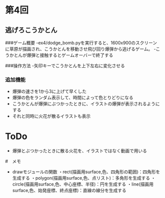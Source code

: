 # 第4回
## 逃げろこうかとん
###ゲーム概要
-ex4/dodge_bomb.pyを実行すると、1600x900のスクリーンに草原が描画され、こうかとんを移動させ飛び回り爆弾から逃げるゲーム。
-こうかとんが爆弾と接触するとゲームオーバーで終了する

###操作方法
-矢印キーでこうかとんを上下左右に変化させる

### 追加機能
- 爆弾の速さを1から3に上げて早くした
- 爆弾の色をランダム表示して、時間によって色とりどりになる
- こうかとんが爆弾にぶつかったときに、イラストの爆弾が表示されるようにする
- それと同時に火花が散るイラストも表示


# ToDo
- 爆弾とぶつかったときに散る火花を、イラストではなく動画で用いる

#　メモ
- drawモジュールの関数
  ・rect(描画用surface,色、四角形の範囲)：四角形を生成する
  ・polygon(描画用surface,色、点リスト)：多角形を生成する
  ・circle(描画用surface,色、中心座標、半径)：円を生成する
  ・line(描画用surface,色、始発座標、終点座標)：直線の線分を生成する